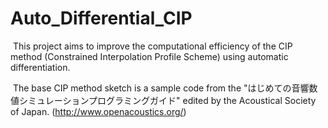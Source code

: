 # Auto_Differential_CIP
&nbsp;This project aims to improve the computational efficiency of the CIP method (Constrained Interpolation Profile Scheme) using automatic differentiation.

&nbsp;The base CIP method sketch is a sample code from the "はじめての音響数値シミュレーションプログラミングガイド" edited by the Acoustical Society of Japan. (http://www.openacoustics.org/)

